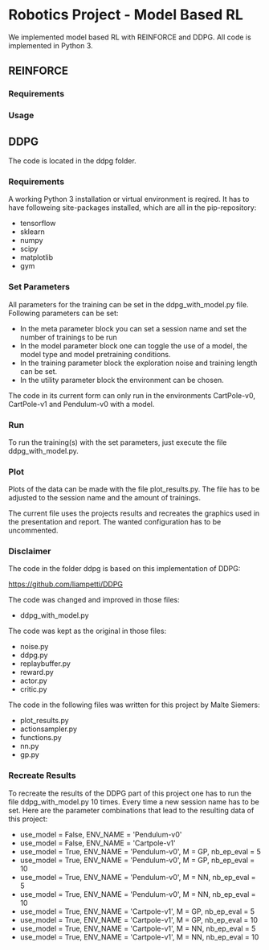 # Robotics Project - Model Based RL

We implemented model based RL with REINFORCE and DDPG. All code is implemented in Python 3.

## REINFORCE

### Requirements

### Usage

## DDPG

The code is located in the ddpg folder. 

### Requirements

A working Python 3 installation or virtual environment is reqired. It has to have followeing site-packages installed, which are all in the pip-repository:

* tensorflow
* sklearn
* numpy
* scipy
* matplotlib
* gym

### Set Parameters

All parameters for the training can be set in the ddpg_with_model.py file. Following parameters can be set:

* In the meta parameter block you can set a session name and set the number of trainings to be run
* In the model parameter block one can toggle the use of a model, the model type and model pretraining conditions. 
* In the training parameter block the exploration noise and training length can be set. 
* In the utility parameter block the environment can be chosen. 

The code in its current form can only run in the environments CartPole-v0, CartPole-v1 and Pendulum-v0 with a model.

### Run

To run the training(s) with the set parameters, just execute the file ddpg_with_model.py.

### Plot

Plots of the data can be made with the file plot_results.py. The file has to be adjusted to the session name and the amount of trainings. 

The current file uses the projects results and recreates the graphics used in the presentation and report. The wanted configuration has to be uncommented.

### Disclaimer

The code in the folder ddpg is based on this implementation of DDPG:

https://github.com/liampetti/DDPG

The code was changed and improved in those files:

* ddpg_with_model.py

The code was kept as the original in those files:

* noise.py
* ddpg.py
* replaybuffer.py
* reward.py
* actor.py
* critic.py

The code in the  following files was written for this project by Malte Siemers:

* plot_results.py
* actionsampler.py
* functions.py
* nn.py
* gp.py

### Recreate Results

To recreate the results of the DDPG part of this project one has to run the file ddpg_with_model.py 10 times. 
Every time a new session name has to be set. Here are the parameter combinations that lead to the resulting data of this project:

* use_model = False, ENV_NAME = 'Pendulum-v0'
* use_model = False, ENV_NAME = 'Cartpole-v1'
* use_model = True, ENV_NAME = 'Pendulum-v0', M = GP, nb_ep_eval = 5
* use_model = True, ENV_NAME = 'Pendulum-v0', M = GP, nb_ep_eval = 10
* use_model = True, ENV_NAME = 'Pendulum-v0', M = NN, nb_ep_eval = 5
* use_model = True, ENV_NAME = 'Pendulum-v0', M = NN, nb_ep_eval = 10
* use_model = True, ENV_NAME = 'Cartpole-v1', M = GP, nb_ep_eval = 5
* use_model = True, ENV_NAME = 'Cartpole-v1', M = GP, nb_ep_eval = 10
* use_model = True, ENV_NAME = 'Cartpole-v1', M = NN, nb_ep_eval = 5
* use_model = True, ENV_NAME = 'Cartpole-v1', M = NN, nb_ep_eval = 10